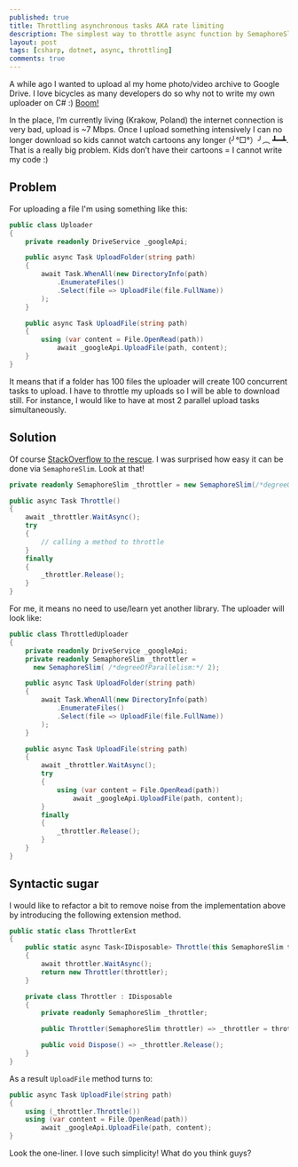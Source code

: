```yaml
---
published: true
title: Throttling asynchronous tasks AKA rate limiting
description: The simplest way to throttle async function by SemaphoreSlim in .NET
layout: post
tags: [csharp, dotnet, async, throttling]
comments: true
---
```


A while ago I wanted to upload al my home photo/video archive to Google Drive. I love bicycles as many developers do so why not to write my own uploader on C# :) [Boom!](https://github.com/gaevoy/Gaev.GoogleDriveUploader)

In the place, I’m currently living (Krakow, Poland) the internet connection is very bad, upload is ~7 Mbps. Once I upload something intensively I can no longer download so kids cannot watch cartoons any longer (╯°□°）╯︵ ┻━┻. That is a really big problem. Kids don’t have their cartoons = I cannot write my code :)

## Problem

For uploading a file I'm using something like this:
```c#
public class Uploader
{
    private readonly DriveService _googleApi;

    public async Task UploadFolder(string path)
    {
        await Task.WhenAll(new DirectoryInfo(path)
            .EnumerateFiles()
            .Select(file => UploadFile(file.FullName))
        );
    }

    public async Task UploadFile(string path)
    {
        using (var content = File.OpenRead(path))
            await _googleApi.UploadFile(path, content);
    }
}
```
It means that if a folder has 100 files the uploader will create 100 concurrent tasks to upload. I have to throttle my uploads so I will be able to download still. For instance, I would like to have at most 2 parallel upload tasks simultaneously.

## Solution

Of course [StackOverflow to the rescue](https://stackoverflow.com/a/22493662/1400547). I was surprised how easy it can be done via `SemaphoreSlim`. Look at that!
```c#
private readonly SemaphoreSlim _throttler = new SemaphoreSlim(/*degreeOfParallelism:*/ 2);

public async Task Throttle()
{
    await _throttler.WaitAsync();
    try
    {
        // calling a method to throttle
    }
    finally
    {
        _throttler.Release();
    }
}
```
 For me, it means no need to use/learn yet another library. The uploader will look like:
 ```c#
 public class ThrottledUploader
 {
     private readonly DriveService _googleApi;
     private readonly SemaphoreSlim _throttler = 
       new SemaphoreSlim( /*degreeOfParallelism:*/ 2);
 
     public async Task UploadFolder(string path)
     {
         await Task.WhenAll(new DirectoryInfo(path)
             .EnumerateFiles()
             .Select(file => UploadFile(file.FullName))
         );
     }
 
     public async Task UploadFile(string path)
     {
         await _throttler.WaitAsync();
         try
         {
             using (var content = File.OpenRead(path))
                 await _googleApi.UploadFile(path, content);
         }
         finally
         {
             _throttler.Release();
         }
     }
 }
 ```

## Syntactic sugar
 
I would like to refactor a bit to remove noise from the implementation above by introducing the following extension method.

```c#
public static class ThrottlerExt
{
    public static async Task<IDisposable> Throttle(this SemaphoreSlim throttler)
    {
        await throttler.WaitAsync();
        return new Throttler(throttler);
    }

    private class Throttler : IDisposable
    {
        private readonly SemaphoreSlim _throttler;

        public Throttler(SemaphoreSlim throttler) => _throttler = throttler;

        public void Dispose() => _throttler.Release();
    }
}
```

As a result `UploadFile` method turns to:
```c#
public async Task UploadFile(string path)
{
    using (_throttler.Throttle())
    using (var content = File.OpenRead(path))
        await _googleApi.UploadFile(path, content);
}
```
Look the one-liner. I love such simplicity! What do you think guys?
